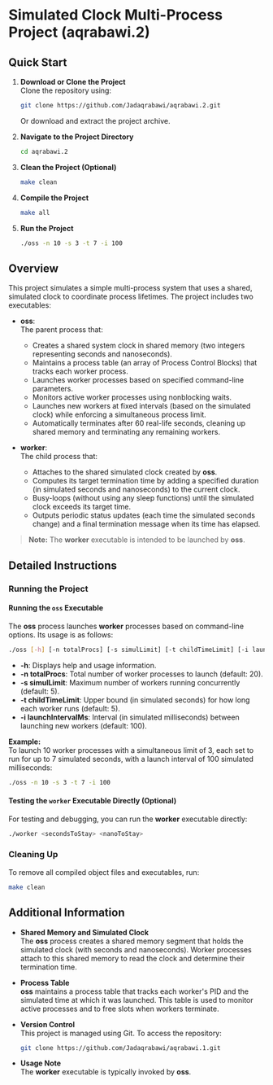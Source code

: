 
# Simulated Clock Multi-Process Project (aqrabawi.2)

## Quick Start

1. **Download or Clone the Project**  
   Clone the repository using:
   ```bash
   git clone https://github.com/Jadaqrabawi/aqrabawi.2.git
   ```
   Or download and extract the project archive.

2. **Navigate to the Project Directory**
   ```bash
   cd aqrabawi.2
   ```

3. **Clean the Project (Optional)**
   ```bash
   make clean
   ```

4. **Compile the Project**
   ```bash
   make all
   ```

5. **Run the Project**
   ```bash
   ./oss -n 10 -s 3 -t 7 -i 100
   ```


## Overview

This project simulates a simple multi-process system that uses a shared, simulated clock to coordinate process lifetimes. The project includes two executables:

- **oss**:  
  The parent process that:
  - Creates a shared system clock in shared memory (two integers representing seconds and nanoseconds).
  - Maintains a process table (an array of Process Control Blocks) that tracks each worker process.
  - Launches worker processes based on specified command-line parameters.
  - Monitors active worker processes using nonblocking waits.
  - Launches new workers at fixed intervals (based on the simulated clock) while enforcing a simultaneous process limit.
  - Automatically terminates after 60 real-life seconds, cleaning up shared memory and terminating any remaining workers.

- **worker**:  
  The child process that:
  - Attaches to the shared simulated clock created by **oss**.
  - Computes its target termination time by adding a specified duration (in simulated seconds and nanoseconds) to the current clock.
  - Busy-loops (without using any sleep functions) until the simulated clock exceeds its target time.
  - Outputs periodic status updates (each time the simulated seconds change) and a final termination message when its time has elapsed.

> **Note:** The **worker** executable is intended to be launched by **oss**.

## Detailed Instructions

### Running the Project

#### Running the `oss` Executable

The **oss** process launches **worker** processes based on command-line options. Its usage is as follows:
```bash
./oss [-h] [-n totalProcs] [-s simulLimit] [-t childTimeLimit] [-i launchIntervalMs]
```
- **-h**: Displays help and usage information.
- **-n totalProcs**: Total number of worker processes to launch (default: 20).
- **-s simulLimit**: Maximum number of workers running concurrently (default: 5).
- **-t childTimeLimit**: Upper bound (in simulated seconds) for how long each worker runs (default: 5).
- **-i launchIntervalMs**: Interval (in simulated milliseconds) between launching new workers (default: 100).

**Example:**  
To launch 10 worker processes with a simultaneous limit of 3, each set to run for up to 7 simulated seconds, with a launch interval of 100 simulated milliseconds:
```bash
./oss -n 10 -s 3 -t 7 -i 100
```

#### Testing the `worker` Executable Directly (Optional)

For testing and debugging, you can run the **worker** executable directly:
```bash
./worker <secondsToStay> <nanoToStay>
```
### Cleaning Up

To remove all compiled object files and executables, run:
```bash
make clean
```

## Additional Information

- **Shared Memory and Simulated Clock**  
  The **oss** process creates a shared memory segment that holds the simulated clock (with seconds and nanoseconds). Worker processes attach to this shared memory to read the clock and determine their termination time.

- **Process Table**  
  **oss** maintains a process table that tracks each worker's PID and the simulated time at which it was launched. This table is used to monitor active processes and to free slots when workers terminate.

- **Version Control**  
  This project is managed using Git. To access the repository:
  ```bash
  git clone https://github.com/Jadaqrabawi/aqrabawi.1.git
  ```
  
- **Usage Note**  
  The **worker** executable is typically invoked by **oss**. 
